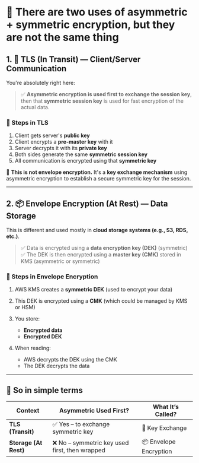 # 🔄 There are **two uses of asymmetric + symmetric encryption**, but they are **not the same thing**

## 1. 🔐 **TLS (In Transit)** — Client/Server Communication

You're absolutely right here:

> ✅ **Asymmetric encryption is used first to exchange the session key**,
> then that **symmetric session key** is used for fast encryption of the actual data.

### 🔁 Steps in TLS

1. Client gets server's **public key**
2. Client encrypts a **pre-master key** with it
3. Server decrypts it with its **private key**
4. Both sides generate the same **symmetric session key**
5. All communication is encrypted using that **symmetric key**

🧠 **This is not envelope encryption.**
It's a **key exchange mechanism** using asymmetric encryption to establish a secure symmetric key for the session.

---

## 2. 📦 **Envelope Encryption (At Rest)** — Data Storage

This is different and used mostly in **cloud storage systems (e.g., S3, RDS, etc.)**.

> ✅ Data is encrypted using a **data encryption key (DEK)** (symmetric)
> ✅ The DEK is then encrypted using a **master key (CMK)** stored in KMS (asymmetric or symmetric)

### 🔁 Steps in Envelope Encryption

1. AWS KMS creates a **symmetric DEK** (used to encrypt your data)
2. This DEK is encrypted using a **CMK** (which could be managed by KMS or HSM)
3. You store:

   - **Encrypted data**
   - **Encrypted DEK**

4. When reading:

   - AWS decrypts the DEK using the CMK
   - The DEK decrypts the data

---

## 📌 So in simple terms

| Context               | Asymmetric Used First?                         | What It’s Called?      |
| --------------------- | ---------------------------------------------- | ---------------------- |
| **TLS (Transit)**     | ✅ Yes – to exchange symmetric key             | 🔄 Key Exchange        |
| **Storage (At Rest)** | ❌ No – symmetric key used first, then wrapped | 📦 Envelope Encryption |
